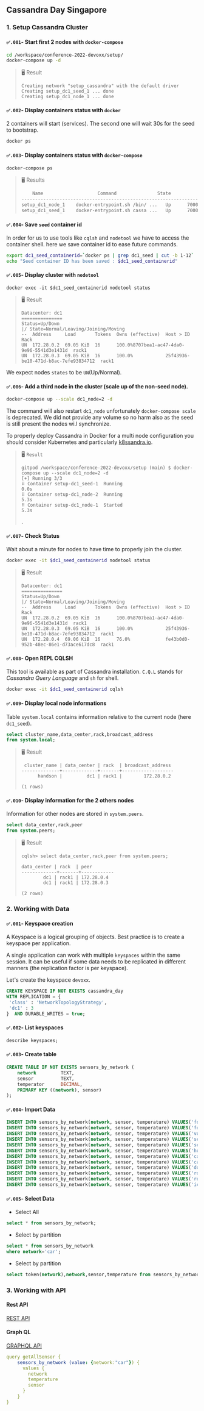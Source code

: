 ## Cassandra Day Singapore

### 1. Setup Cassandra Cluster 

#### `✅.001`- Start first 2 nodes with `docker-compose`
 
```bash
cd /workspace/conference-2022-devoxx/setup/
docker-compose up -d
```

> 🖥️ Result
>
> ```
> Creating network "setup_cassandra" with the default driver
> Creating setup_dc1_seed_1 ... done
> Creating setup_dc1_node_1 ... done
> ```


#### `✅.002`- Display containers status with `docker`
 
2 containers will start (services). The second one will wait 30s for the seed to bootstrap.
 
```bash
docker ps
```
 
#### `✅.003`- Display containers status with `docker-compose`
 
```bash
docker-compose ps
```
 
> 🖥️ Results
>
> ```bash
>     Name                    Command               State                                        Ports
> --------------------------------------------------------------------------------------------------------------------------------------------
> setup_dc1_node_1    docker-entrypoint.sh /bin/ ...   Up      7000/tcp, 7001/tcp, 7199/tcp, 9042/tcp, 9160/tcp
> setup_dc1_seed_1    docker-entrypoint.sh cassa ...   Up      7000/tcp, 7001/tcp, 7199/tcp, 0.0.0.0:9042->9042/tcp,:::9042->9042/tcp, 9160/tcp
> ```
 
#### `✅.004`- Save `seed` container id
 
In order for us to use tools like `cqlsh` and `nodetool` we have to access the container shell. here we save container id to ease future commands.
 
```bash
export dc1_seed_containerid=`docker ps | grep dc1_seed | cut -b 1-12`
echo "Seed container ID has been saved : $dc1_seed_containerid"
```
 
#### `✅.005`- Display cluster with `nodetool`
 
```
docker exec -it $dc1_seed_containerid nodetool status
```
 
> 🖥️ Result
>
> ```
> Datacenter: dc1
> ===============
> Status=Up/Down
> |/ State=Normal/Leaving/Joining/Moving
> --  Address     Load       Tokens  Owns (effective)  Host > ID                               Rack
> UN  172.28.0.2  69.05 KiB  16      100.0%8707bea1-ac47-4da0-9e96-5541d3e1431d  rack1
> UN  172.28.0.3  69.05 KiB  16      100.0%            25f43936-be10-471d-b8ac-7efe93834712  rack1
> ```
 
We expect nodes `states` to be `UN`(Up/Normal).
  
#### `✅.006`- Add a third node in the cluster (scale up of the non-seed node).
 
```bash
docker-compose up --scale dc1_node=2 -d
```
 
The command will also restart `dc1_node` unfortunately `docker-compose scale` is deprecated. We did not provide any volume so no harm also as the seed is still present the nodes wi.l synchronize.
 
To properly deploy Cassandra in Docker for a multi node configuration you should consider Kubernetes and particularly [k8ssandra.io](k8ssandra.io).
 
> 🖥️ `Result `
> ```
> gitpod /workspace/conference-2022-devoxx/setup (main) $ docker-compose up --scale dc1_node=2 -d
> [+] Running 3/3
> ⠿ Container setup-dc1_seed-1  Running                                                                                                                     0.0s
> ⠿ Container setup-dc1_node-2  Running                                                                                                                     5.3s
> ⠿ Container setup-dc1_node-1  Started                                                                                                                     5.3s
> ```
>.
 
#### `✅.007`- Check Status
 
Wait about a minute for nodes to have time to properly join the cluster.
 
```bash
docker exec -it $dc1_seed_containerid nodetool status
```
 
> 🖥️ Result
>
> ```
> Datacenter: dc1
> ===============
> Status=Up/Down
> |/ State=Normal/Leaving/Joining/Moving
> --  Address     Load       Tokens  Owns (effective)  Host > ID                               Rack
> UN  172.28.0.2  69.05 KiB  16      100.0%8707bea1-ac47-4da0-9e96-5541d3e1431d  rack1
> UN  172.28.0.3  69.05 KiB  16      100.0%            25f43936-be10-471d-b8ac-7efe93834712  rack1
> UN  172.28.0.4  69.06 KiB  16      76.0%             fe43b0d0-952b-48ec-86e1-d73ace617dc8  rack1
> ```

#### `✅.008`- Open REPL CQLSH
 
This tool is available as part of Cassandra installation.  `C.Q.L` stands for _Cassandra Query Language_ and `sh` for shell.
 
```bash
docker exec -it $dc1_seed_containerid cqlsh
```
 
#### `✅.009`- Display local node informations
 
Table `system.local` contains information relative to the current node (here `dc1_seed`).
 
```sql
select cluster_name,data_center,rack,broadcast_address
from system.local;
```
 
> 🖥️ Result
>
> ```
>  cluster_name | data_center | rack  | broadcast_address
> --------------+-------------+-------+-------------------
>       handson |         dc1 | rack1 |        172.28.0.2
>
> (1 rows)
> ```
 
#### `✅.010`- Display information for the 2 others nodes
 
Information for other nodes are stored in `system.peers`.
 
```sql
select data_center,rack,peer
from system.peers;
```
 
> 🖥️ Result
>
> ```
> cqlsh> select data_center,rack,peer from system.peers;
>
> data_center | rack  | peer
> -------------+-------+------------
>         dc1 | rack1 | 172.28.0.4
>         dc1 | rack1 | 172.28.0.3
>
> (2 rows)
> ```
 

### 2. Working with Data

#### `✅.001`- Keyspace creation
 
A Keyspace is a logical grouping of objects. Best practice is to create a keyspace per application.
 
A single application can work with multiple `keyspaces` within the same session. It can be useful if some data needs to be replicated in different manners (the replication factor is per keyspace).
 
Let's create the keyspace `devoxx`.
 
```sql
CREATE KEYSPACE IF NOT EXISTS cassandra_day
WITH REPLICATION = {
 'class' : 'NetworkTopologyStrategy',
 'dc1' : 3
}  AND DURABLE_WRITES = true;
```

#### `✅.002`- List keyspaces
 
```sql
describe keyspaces;
```

#### `✅.003`- Create table
 
```sql
CREATE TABLE IF NOT EXISTS sensors_by_network (
    network         TEXT,
    sensor          TEXT,
    temperator      DECIMAL,
    PRIMARY KEY ((network), sensor)
);
```

#### `✅.004`- Import Data

```sql
INSERT INTO sensors_by_network(network, sensor, temperature) VALUES('forest', 'f001', 92);
INSERT INTO sensors_by_network(network, sensor, temperature) VALUES('forest', 'f002', 88);
INSERT INTO sensors_by_network(network, sensor, temperature) VALUES('volcano', 'v001', 210);
INSERT INTO sensors_by_network(network, sensor, temperature) VALUES('sea', 's001', 45);
INSERT INTO sensors_by_network(network, sensor, temperature) VALUES('sea', 's002', 50);
INSERT INTO sensors_by_network(network, sensor, temperature) VALUES('home', 'h001', 72);
INSERT INTO sensors_by_network(network, sensor, temperature) VALUES('car', 'c001', 69);
INSERT INTO sensors_by_network(network, sensor, temperature) VALUES('car', 'c002', 70);
INSERT INTO sensors_by_network(network, sensor, temperature) VALUES('dog', 'd001', 40);
INSERT INTO sensors_by_network(network, sensor, temperature) VALUES('road', 'r001', 105);
INSERT INTO sensors_by_network(network, sensor, temperature) VALUES('road', 'r002', 110);
INSERT INTO sensors_by_network(network, sensor, temperature) VALUES('ice', 'i001', 35);
```

#### `✅.005`- Select Data

- Select All

```sql
select * from sensors_by_network;
```

- Select by partition

```sql
select * from sensors_by_network 
where network='car';
```

- Select by partition

```sql
select token(network),network,sensor,temperature from sensors_by_network where network='car';
```

### 3. Working with API

#### Rest API

[REST API](https://dad4f3d7-c76b-4883-8b81-432f233b1685-northeurope.apps.astra.datastax.com/api/rest/swagger-ui/#/)

#### Graph QL

[GRAPHQL API](https://dad4f3d7-c76b-4883-8b81-432f233b1685-northeurope.apps.astra.datastax.com/api/playground)

```yaml
query getAllSensor {
    sensors_by_network (value: {network:"car"}) {
      values {
      	network
        temperature
        sensor
      }
    }
}
```




